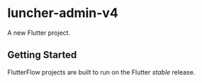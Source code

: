 # luncher-admin-v4

A new Flutter project.

## Getting Started

FlutterFlow projects are built to run on the Flutter _stable_ release.

